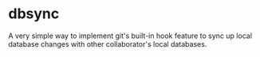 dbsync
======

A very simple way to implement git's built-in hook feature to sync up local database changes with other collaborator's local databases.
